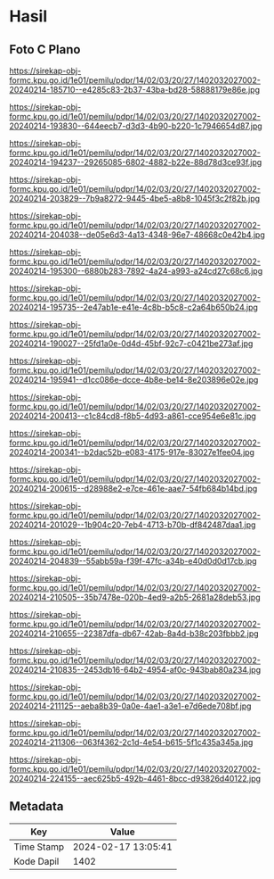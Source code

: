 # Hasil

## Foto C Plano

https://sirekap-obj-formc.kpu.go.id/1e01/pemilu/pdpr/14/02/03/20/27/1402032027002-20240214-185710--e4285c83-2b37-43ba-bd28-58888179e86e.jpg

https://sirekap-obj-formc.kpu.go.id/1e01/pemilu/pdpr/14/02/03/20/27/1402032027002-20240214-193830--644eecb7-d3d3-4b90-b220-1c7946654d87.jpg

https://sirekap-obj-formc.kpu.go.id/1e01/pemilu/pdpr/14/02/03/20/27/1402032027002-20240214-194237--29265085-6802-4882-b22e-88d78d3ce93f.jpg

https://sirekap-obj-formc.kpu.go.id/1e01/pemilu/pdpr/14/02/03/20/27/1402032027002-20240214-203829--7b9a8272-9445-4be5-a8b8-1045f3c2f82b.jpg

https://sirekap-obj-formc.kpu.go.id/1e01/pemilu/pdpr/14/02/03/20/27/1402032027002-20240214-204038--de05e6d3-4a13-4348-96e7-48668c0e42b4.jpg

https://sirekap-obj-formc.kpu.go.id/1e01/pemilu/pdpr/14/02/03/20/27/1402032027002-20240214-195300--6880b283-7892-4a24-a993-a24cd27c68c6.jpg

https://sirekap-obj-formc.kpu.go.id/1e01/pemilu/pdpr/14/02/03/20/27/1402032027002-20240214-195735--2e47ab1e-e41e-4c8b-b5c8-c2a64b650b24.jpg

https://sirekap-obj-formc.kpu.go.id/1e01/pemilu/pdpr/14/02/03/20/27/1402032027002-20240214-190027--25fd1a0e-0d4d-45bf-92c7-c0421be273af.jpg

https://sirekap-obj-formc.kpu.go.id/1e01/pemilu/pdpr/14/02/03/20/27/1402032027002-20240214-195941--d1cc086e-dcce-4b8e-be14-8e203896e02e.jpg

https://sirekap-obj-formc.kpu.go.id/1e01/pemilu/pdpr/14/02/03/20/27/1402032027002-20240214-200413--c1c84cd8-f8b5-4d93-a861-cce954e6e81c.jpg

https://sirekap-obj-formc.kpu.go.id/1e01/pemilu/pdpr/14/02/03/20/27/1402032027002-20240214-200341--b2dac52b-e083-4175-917e-83027e1fee04.jpg

https://sirekap-obj-formc.kpu.go.id/1e01/pemilu/pdpr/14/02/03/20/27/1402032027002-20240214-200615--d28988e2-e7ce-461e-aae7-54fb684b14bd.jpg

https://sirekap-obj-formc.kpu.go.id/1e01/pemilu/pdpr/14/02/03/20/27/1402032027002-20240214-201029--1b904c20-7eb4-4713-b70b-df842487daa1.jpg

https://sirekap-obj-formc.kpu.go.id/1e01/pemilu/pdpr/14/02/03/20/27/1402032027002-20240214-204839--55abb59a-f39f-47fc-a34b-e40d0d0d17cb.jpg

https://sirekap-obj-formc.kpu.go.id/1e01/pemilu/pdpr/14/02/03/20/27/1402032027002-20240214-210505--35b7478e-020b-4ed9-a2b5-2681a28deb53.jpg

https://sirekap-obj-formc.kpu.go.id/1e01/pemilu/pdpr/14/02/03/20/27/1402032027002-20240214-210655--22387dfa-db67-42ab-8a4d-b38c203fbbb2.jpg

https://sirekap-obj-formc.kpu.go.id/1e01/pemilu/pdpr/14/02/03/20/27/1402032027002-20240214-210835--2453db16-64b2-4954-af0c-943bab80a234.jpg

https://sirekap-obj-formc.kpu.go.id/1e01/pemilu/pdpr/14/02/03/20/27/1402032027002-20240214-211125--aeba8b39-0a0e-4ae1-a3e1-e7d6ede708bf.jpg

https://sirekap-obj-formc.kpu.go.id/1e01/pemilu/pdpr/14/02/03/20/27/1402032027002-20240214-211306--063f4362-2c1d-4e54-b615-5f1c435a345a.jpg

https://sirekap-obj-formc.kpu.go.id/1e01/pemilu/pdpr/14/02/03/20/27/1402032027002-20240214-224155--aec625b5-492b-4461-8bcc-d93826d40122.jpg


## Metadata

| Key        | Value               |
| ---------- | ------------------- |
| Time Stamp | 2024-02-17 13:05:41 |
| Kode Dapil | 1402                |



